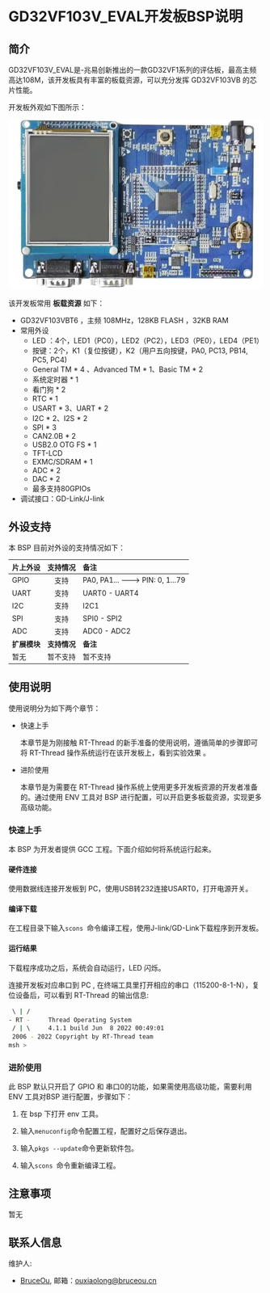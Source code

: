 # GD32VF103V_EVAL开发板BSP说明

## 简介

GD32VF103V_EVAL是-兆易创新推出的一款GD32VF1系列的评估板，最高主频高达108M，该开发板具有丰富的板载资源，可以充分发挥 GD32VF103VB 的芯片性能。

开发板外观如下图所示：

![board](figures/board.jpg)

该开发板常用 **板载资源** 如下：

- GD32VF103VBT6 ，主频 108MHz，128KB FLASH ，32KB RAM 
- 常用外设
  - LED ：4个，LED1（PC0），LED2（PC2），LED3（PE0），LED4（PE1）
  - 按键：2个，K1（复位按键），K2（用户五向按键，PA0, PC13, PB14, PC5, PC4)
  - General TM * 4 、Advanced TM * 1、Basic TM * 2
  - 系统定时器 * 1
  - 看门狗 * 2
  - RTC * 1
  - USART * 3、UART * 2
  - I2C * 2、I2S * 2
  - SPI * 3
  - CAN2.0B * 2
  - USB2.0 OTG FS * 1
  - TFT-LCD
  - EXMC/SDRAM * 1
  - ADC * 2
  - DAC * 2
  - 最多支持80GPIOs
- 调试接口：GD-Link/J-link

## 外设支持

本 BSP 目前对外设的支持情况如下：

| **片上外设**  | **支持情况** | **备注**                                |
|:--------- |:--------:|:------------------------------------- |
| GPIO      | 支持       | PA0, PA1... ---> PIN: 0, 1...79 |
| UART      | 支持       | UART0 - UART4                         |
| I2C       | 支持       | I2C1                                  |
| SPI       | 支持       | SPI0 - SPI2                           |
| ADC       | 支持       | ADC0 - ADC2                            |
| **扩展模块**  | **支持情况** | **备注**                                |
| 暂无        | 暂不支持     | 暂不支持                                  |

## 使用说明

使用说明分为如下两个章节：

- 快速上手
  
  本章节是为刚接触 RT-Thread 的新手准备的使用说明，遵循简单的步骤即可将 RT-Thread 操作系统运行在该开发板上，看到实验效果 。

- 进阶使用
  
  本章节是为需要在 RT-Thread 操作系统上使用更多开发板资源的开发者准备的。通过使用 ENV 工具对 BSP 进行配置，可以开启更多板载资源，实现更多高级功能。

### 快速上手

本 BSP 为开发者提供 GCC 工程。下面介绍如何将系统运行起来。

#### 硬件连接

使用数据线连接开发板到 PC，使用USB转232连接USART0，打开电源开关。

#### 编译下载

在工程目录下输入`scons `命令编译工程，使用J-link/GD-Link下载程序到开发板。

#### 运行结果

下载程序成功之后，系统会自动运行，LED 闪烁。

连接开发板对应串口到 PC , 在终端工具里打开相应的串口（115200-8-1-N），复位设备后，可以看到 RT-Thread 的输出信息:

```bash
 \ | /
- RT -     Thread Operating System
 / | \     4.1.1 build Jun  8 2022 00:49:01
 2006 - 2022 Copyright by RT-Thread team
msh >
```

### 进阶使用

此 BSP 默认只开启了 GPIO 和 串口0的功能，如果需使用高级功能，需要利用 ENV 工具对BSP 进行配置，步骤如下：

1. 在 bsp 下打开 env 工具。

2. 输入`menuconfig`命令配置工程，配置好之后保存退出。

3. 输入`pkgs --update`命令更新软件包。

4. 输入`scons `命令重新编译工程。

## 注意事项

暂无

## 联系人信息

维护人:

- [BruceOu](https://github.com/Ouxiaolong/), 邮箱：<ouxiaolong@bruceou.cn>